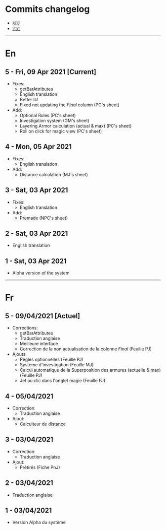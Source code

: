 # Commits changelog
- [:gb:](#en)
- [:fr:](#fr)
---
# En
## 5 - Fri, 09 Apr 2021  [Current]
- Fixes:
  - getBarAttributes
  - English translation
  - Better IU
  - Fixed not updating the *Final* column (PC's sheet)
- Add:
  - Optional Rules (PC's sheet)
  - Investigation system (GM's sheet)
  - Layering Armor calculation (actual & max) (PC's sheet)
  - Roll on click for magic view (PC's sheet)
## 4 - Mon, 05 Apr 2021
- Fixes:
  - English translation
- Add:
  - Distance calculation (MJ's sheet)
## 3 - Sat, 03 Apr 2021
- Fixes:
  - English translation
- Add:
  - Premade (NPC's sheet)
## 2 - Sat, 03 Apr 2021
- English translation
## 1 - Sat, 03 Apr 2021
- Alpha version of the system

---
# Fr
## 5 - 09/04/2021 [Actuel]
- Corrections:
  - getBarAttributes
  - Traduction anglaise
  - Meilleure interface
  - Correction de la non actualisation de la colonne *Final*  (Feuille PJ)
- Ajouts:
  - Règles optionnelles (Feuille PJ)
  - Système d'investigation (Feuille MJ)
  - Calcul automatique de la Superposition des armures (actuelle & max) (Feuille PJ)
  - Jet au clic dans l'onglet magie (Feuille PJ)
## 4 - 05/04/2021
- Correction:
  - Traduction anglaise
- Ajout:
  - Calculteur de distance
## 3 - 03/04/2021
- Correction:
  - Traduction anglaise
- Ajout:
  - Prétirés (Fiche PnJ)
## 2 - 03/04/2021
- Traduction anglaise
## 1 - 03/04/2021
- Version Alpha du système
